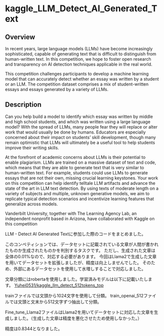 # kaggle_LLM_Detect_AI_Generated_Text

## Overview
In recent years, large language models (LLMs) have become increasingly sophisticated, capable of generating text that is difficult to distinguish from human-written text. In this competition, we hope to foster open research and transparency on AI detection techniques applicable in the real world.

This competition challenges participants to develop a machine learning model that can accurately detect whether an essay was written by a student or an LLM. The competition dataset comprises a mix of student-written essays and essays generated by a variety of LLMs.

## Description
Can you help build a model to identify which essay was written by middle and high school students, and which was written using a large language model? With the spread of LLMs, many people fear they will replace or alter work that would usually be done by humans. Educators are especially concerned about their impact on students’ skill development, though many remain optimistic that LLMs will ultimately be a useful tool to help students improve their writing skills.

At the forefront of academic concerns about LLMs is their potential to enable plagiarism. LLMs are trained on a massive dataset of text and code, which means that they are able to generate text that is very similar to human-written text. For example, students could use LLMs to generate essays that are not their own, missing crucial learning keystones. Your work on this competition can help identify telltale LLM artifacts and advance the state of the art in LLM text detection. By using texts of moderate length on a variety of subjects and multiple, unknown generative models, we aim to replicate typical detection scenarios and incentivize learning features that generalize across models.

Vanderbilt University, together with ​The Learning Agency Lab, an independent nonprofit based in Arizona, have collaborated with Kaggle on this competition


LLM - Detect AI Generated Textに参加した際のコードをまとめました。

このコンペティションでは、データセットに記載されている文章が人間が書かれたものか生成されたものかを判別するタスクです。
ただし、生成された文章は全体の0.01%なので、対応する必要があります。
今回はLlama2で生成した文章を用いてデータセットを拡張しましたが、精度は向上しませんでした。
そのため、外部にあるデータセットを使用して水増しすることで対応しました。

文章分類にはrobertaを使用しました。学習済みモデルは以下に記載いたします。
[Yuhei0531/kaggle_llm_detect_512tokens_top](Yuhei0531/kaggle_llm_detect_512tokens_top)

trainファイルでは文頭から1024文字を使用して分類。
train_openai_512ファイルでは文頭と文末から512文字ずつ抽出して分類。

Fine_tune_Llama2ファイルはLlama2を用いてデータセットに対応した文章を生成しました。（生成した文章は精度を悪化させたため使用しなかった。）

精度は0.8344となりました。

